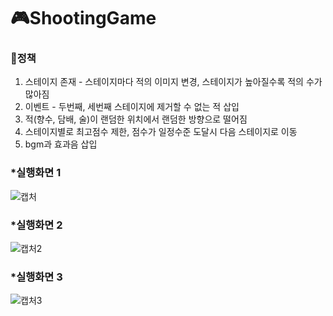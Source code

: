 # 🎮ShootingGame

### 📝정책<br/>
1. 스테이지 존재 - 스테이지마다 적의 이미지 변경,
                  스테이지가 높아질수록 적의 수가 많아짐
2. 이벤트 - 두번째, 세번째 스테이지에 제거할 수 없는 적 삽입
3. 적(향수, 담배, 술)이 랜덤한 위치에서 랜덤한 방향으로 떨어짐
4. 스테이지별로 최고점수 제한, 점수가 일정수준 도달시 다음 스테이지로 이동
5. bgm과 효과음 삽입

### *실행화면 1<br/>
![캡처](https://user-images.githubusercontent.com/89093279/148281060-3d7dbc19-6401-484a-879f-6e09bd04b1ac.PNG)

### *실행화면 2<br/>
![캡처2](https://user-images.githubusercontent.com/89093279/148281149-b3da17d7-0296-40fb-89b8-41fb9edfa127.PNG)

### *실행화면 3<br/>
![캡처3](https://user-images.githubusercontent.com/89093279/148281162-5eb9a1f2-c70b-489b-b022-47e7065a7f11.PNG)
